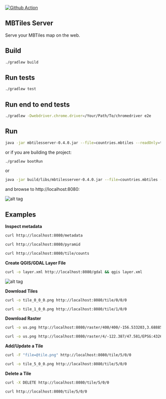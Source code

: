 [![Github Action](https://github.com/jericks/MBTilesServer/workflows/Build/badge.svg)](https://github.com/jericks/MBTilesServer/actions)

MBTiles Server
--------------
Serve your MBTiles map on the web.

Build
-----

```bash
./gradlew build
```

Run tests
--------------------
```bash
./gradlew test
```

Run end to end tests
--------------------
```bash
./gradlew -Dwebdriver.chrome.driver=/Your/Path/To/chromedriver e2e
```

Run
---
```bash
java -jar mbtilesserver-0.4.0.jar --file=countries.mbtiles --readOnly=true
```

or if you are building the project:

```bash
./gradlew bootRun
```

or

```bash
java -jar build/libs/mbtilesserver-0.4.0.jar --file=countries.mbtiles --readOnly=true
```

and browse to http://localhost:8080:

![alt tag](docs/webapp.png)

Examples
--------

**Inspect metadata**

```bash
curl http://localhost:8080/metadata
```

```bash
curl http://localhost:8080/pyramid
```

```bash
curl http://localhost:8080/tile/counts
```

**Create QGIS/GDAL Layer File**

```bash
curl -o layer.xml http://localhost:8080/gdal && qgis layer.xml
```

![alt tag](docs/qgis.png)

**Download Tiles**

```bash
curl -o tile_0_0_0.png http://localhost:8080/tile/0/0/0
```

```bash
curl -o tile_1_0_0.png http://localhost:8080/tile/1/0/0
```

**Download Raster**
```bash
curl -o us.png http://localhost:8080/raster/400/400/-156.533203,3.688855,-50.712891,56.800878
```

```bash
curl -o us.png http://localhost:8080/raster/4/-122.387/47.581/EPSG:4326/400/400
```

**Add/Update a Tile**
```bash
curl -F "file=@tile.png" http://localhost:8080/tile/5/0/0
```

```bash
curl -o tile_5_0_0.png http://localhost:8080/tile/5/0/0
```

**Delete a Tile**
```bash
curl -X DELETE http://localhost:8080/tile/5/0/0
```

```bash
curl http://localhost:8080/tile/5/0/0
```

